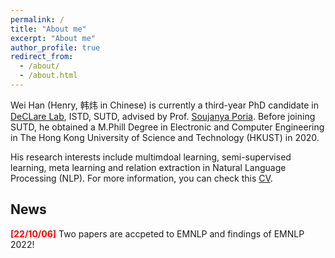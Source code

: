 ```yaml
---
permalink: /
title: "About me"
excerpt: "About me"
author_profile: true
redirect_from: 
  - /about/
  - /about.html
---
```


Wei Han (Henry, 韩炜 in Chinese) is currently a third-year PhD candidate in [DeCLare Lab](https://declare-lab.net/), ISTD, SUTD, advised by Prof. [Soujanya Poria](https://sporia.info/). Before joining SUTD, he obtained a M.Phill Degree in Electronic and Computer Engineering in The Hong Kong University of Science and Technology (HKUST) in 2020.

His research interests include multimdoal learning, semi-supervised learning, meta learning and relation extraction in Natural Language Processing (NLP). For more information, you can check this [CV](https://Clement25.github.io/files/cv_latest.pdf).


## News
<span style="color:red"> **[22/10/06]** </span> Two papers are accpeted to EMNLP and findings of EMNLP 2022!
